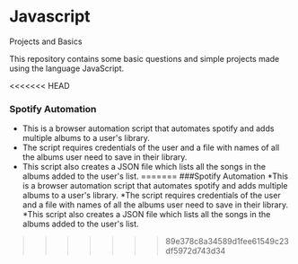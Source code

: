 # Javascript
Projects and Basics 

This repository contains some basic questions and simple projects made using the language JavaScript.

<<<<<<< HEAD
### Spotify Automation
* This is a browser automation script that automates spotify and adds multiple albums to a user's library.
* The script requires credentials of the user and a file with names of all the albums user need to save in their library.
* This script also creates a JSON file which lists all the songs in the albums added to the user's list.
=======
###Spotify Automation
*This is a browser automation script that automates spotify and adds multiple albums to a user's library.
*The script requires credentials of the user and a file with names of all the albums user need to save in their library.
*This script also creates a JSON file which lists all the songs in the albums added to the user's list.
>>>>>>> 89e378c8a34589d1fee61549c23df5972d743d34

